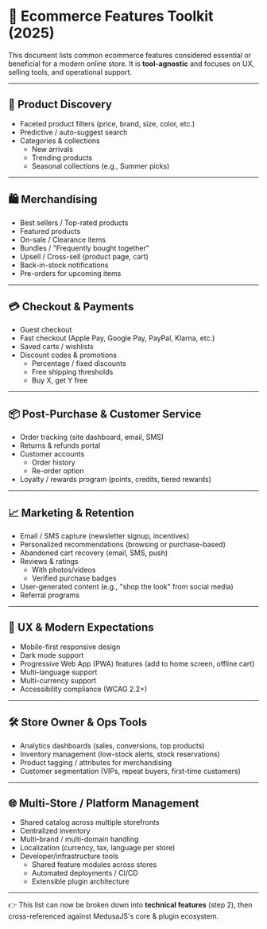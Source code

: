 # 🛒 Ecommerce Features Toolkit (2025)

This document lists common ecommerce features considered essential or beneficial for a modern online store.
It is **tool-agnostic** and focuses on UX, selling tools, and operational support.

---

## 🔎 Product Discovery

- Faceted product filters (price, brand, size, color, etc.)
- Predictive / auto-suggest search
- Categories & collections
  - New arrivals
  - Trending products
  - Seasonal collections (e.g., Summer picks)

---

## 🛍️ Merchandising

- Best sellers / Top-rated products
- Featured products
- On-sale / Clearance items
- Bundles / "Frequently bought together"
- Upsell / Cross-sell (product page, cart)
- Back-in-stock notifications
- Pre-orders for upcoming items

---

## 💳 Checkout & Payments

- Guest checkout
- Fast checkout (Apple Pay, Google Pay, PayPal, Klarna, etc.)
- Saved carts / wishlists
- Discount codes & promotions
  - Percentage / fixed discounts
  - Free shipping thresholds
  - Buy X, get Y free

---

## 📦 Post-Purchase & Customer Service

- Order tracking (site dashboard, email, SMS)
- Returns & refunds portal
- Customer accounts
  - Order history
  - Re-order option
- Loyalty / rewards program (points, credits, tiered rewards)

---

## 📈 Marketing & Retention

- Email / SMS capture (newsletter signup, incentives)
- Personalized recommendations (browsing or purchase-based)
- Abandoned cart recovery (email, SMS, push)
- Reviews & ratings
  - With photos/videos
  - Verified purchase badges
- User-generated content (e.g., "shop the look" from social media)
- Referral programs

---

## 📱 UX & Modern Expectations

- Mobile-first responsive design
- Dark mode support
- Progressive Web App (PWA) features (add to home screen, offline cart)
- Multi-language support
- Multi-currency support
- Accessibility compliance (WCAG 2.2+)

---

## 🛠️ Store Owner & Ops Tools

- Analytics dashboards (sales, conversions, top products)
- Inventory management (low-stock alerts, stock reservations)
- Product tagging / attributes for merchandising
- Customer segmentation (VIPs, repeat buyers, first-time customers)

---

## 🌐 Multi-Store / Platform Management

- Shared catalog across multiple storefronts
- Centralized inventory
- Multi-brand / multi-domain handling
- Localization (currency, tax, language per store)
- Developer/infrastructure tools
  - Shared feature modules across stores
  - Automated deployments / CI/CD
  - Extensible plugin architecture

---

👉 This list can now be broken down into **technical features** (step 2), then cross-referenced against MedusaJS's core & plugin ecosystem.
